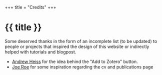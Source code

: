 +++
title = "Credits"
+++

# {{ title }}

Some deserved thanks in the form of an incomplete list (to be updated) to people or projects that inspired the design of this website or indirectly helped with tutorials and blogpost.

- [Andrew Heiss](https://www.andrewheiss.com/research/
) for the idea behind the "Add to Zotero" button.
- [Joe Roe](https://joeroe.io) for some inspiration regarding the cv and publications page

